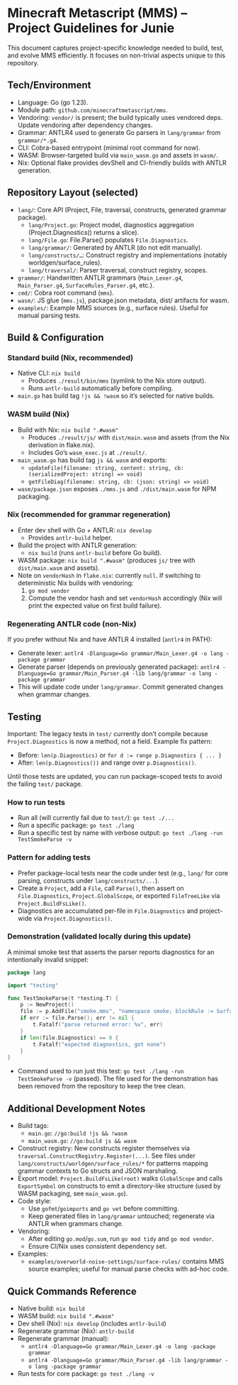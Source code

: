 # Minecraft Metascript (MMS) – Project Guidelines for Junie

This document captures project-specific knowledge needed to build, test, and evolve MMS efficiently. It focuses on non-trivial aspects unique to this repository.

## Tech/Environment
- Language: Go (go 1.23).
- Module path: `github.com/minecraftmetascript/mms`.
- Vendoring: `vendor/` is present; the build typically uses vendored deps. Update vendoring after dependency changes.
- Grammar: ANTLR4 used to generate Go parsers in `lang/grammar` from `grammar/*.g4`.
- CLI: Cobra-based entrypoint (minimal root command for now).
- WASM: Browser-targeted build via `main_wasm.go` and assets in `wasm/`.
- Nix: Optional flake provides devShell and CI-friendly builds with ANTLR generation.

## Repository Layout (selected)
- `lang/`: Core API (Project, File, traversal, constructs, generated grammar package).
  - `lang/Project.go`: Project model, diagnostics aggregation (Project.Diagnostics() returns a slice).
  - `lang/File.go`: File.Parse() populates `File.Diagnostics`.
  - `lang/grammar/`: Generated by ANTLR (do not edit manually).
  - `lang/constructs/…`: Construct registry and implementations (notably worldgen/surface_rules).
  - `lang/traversal/`: Parser traversal, construct registry, scopes.
- `grammar/`: Handwritten ANTLR grammars (`Main_Lexer.g4`, `Main_Parser.g4`, `SurfaceRules_Parser.g4`, etc.).
- `cmd/`: Cobra root command (`mms`).
- `wasm/`: JS glue (`mms.js`), package.json metadata, dist/ artifacts for wasm.
- `examples/`: Example MMS sources (e.g., surface rules). Useful for manual parsing tests.

## Build & Configuration

### Standard build (Nix, recommended)
- Native CLI: `nix build`
  - Produces `./result/bin/mms` (symlink to the Nix store output).
  - Runs `antlr-build` automatically before compiling.
- `main.go` has build tag `!js && !wasm` so it’s selected for native builds.

### WASM build (Nix)
- Build with Nix: `nix build ".#wasm"`
  - Produces `./result/js/` with `dist/main.wasm` and assets (from the Nix derivation in flake.nix).
  - Includes Go’s `wasm_exec.js` at `./result/`.
- `main_wasm.go` has build tag `js && wasm` and exports:
  - `updateFile(filename: string, content: string, cb: (serializedProject: string) => void)`
  - `getFileDiag(filename: string, cb: (json: string) => void)`
- `wasm/package.json` exposes `./mms.js` and `./dist/main.wasm` for NPM packaging.

### Nix (recommended for grammar regeneration)
- Enter dev shell with Go + ANTLR: `nix develop`
  - Provides `antlr-build` helper.
- Build the project with ANTLR generation:
  - `nix build` (runs `antlr-build` before Go build).
- WASM package: `nix build ".#wasm"` (produces `js/` tree with `dist/main.wasm` and assets).
- Note on `vendorHash` in `flake.nix`: currently `null`. If switching to deterministic Nix builds with vendoring:
  1. `go mod vendor`
  2. Compute the vendor hash and set `vendorHash` accordingly (Nix will print the expected value on first build failure).

### Regenerating ANTLR code (non-Nix)
If you prefer without Nix and have ANTLR 4 installed (`antlr4` in PATH):
- Generate lexer: `antlr4 -Dlanguage=Go grammar/Main_Lexer.g4 -o lang -package grammar`
- Generate parser (depends on previously generated package):
  `antlr4 -Dlanguage=Go grammar/Main_Parser.g4 -lib lang/grammar -o lang -package grammar`
- This will update code under `lang/grammar`. Commit generated changes when grammar changes.

## Testing

Important: The legacy tests in `test/` currently don’t compile because `Project.Diagnostics` is now a method, not a field. Example fix pattern:
- Before: `len(p.Diagnostics)` or `for d := range p.Diagnostics { ... }`
- After: `len(p.Diagnostics())` and range over `p.Diagnostics()`.

Until those tests are updated, you can run package-scoped tests to avoid the failing `test/` package.

### How to run tests
- Run all (will currently fail due to `test/`): `go test ./...`
- Run a specific package: `go test ./lang`
- Run a specific test by name with verbose output: `go test ./lang -run TestSmokeParse -v`

### Pattern for adding tests
- Prefer package-local tests near the code under test (e.g., `lang/` for core parsing, constructs under `lang/constructs/...`).
- Create a `Project`, add a `File`, call `Parse()`, then assert on `File.Diagnostics`, `Project.GlobalScope`, or exported `FileTreeLike` via `Project.BuildFsLike()`.
- Diagnostics are accumulated per-file in `File.Diagnostics` and project-wide via `Project.Diagnostics()`.

### Demonstration (validated locally during this update)
A minimal smoke test that asserts the parser reports diagnostics for an intentionally invalid snippet:

```go
package lang

import "testing"

func TestSmokeParse(t *testing.T) {
    p := NewProject()
    file := p.AddFile("smoke.mms", "namespace smoke; blockRule := SurfaceRule.Block minecraft:stone")
    if err := file.Parse(); err != nil {
        t.Fatalf("parse returned error: %v", err)
    }
    if len(file.Diagnostics) == 0 {
        t.Fatalf("expected diagnostics, got none")
    }
}
```

- Command used to run just this test: `go test ./lang -run TestSmokeParse -v` (passed). The file used for the demonstration has been removed from the repository to keep the tree clean.

## Additional Development Notes

- Build tags:
  - `main.go`: `//go:build !js && !wasm`
  - `main_wasm.go`: `//go:build js && wasm`
- Construct registry: New constructs register themselves via `traversal.ConstructRegistry.Register(...)`. See files under `lang/constructs/worldgen/surface_rules/*` for patterns mapping grammar contexts to Go structs and JSON marshaling.
- Export model: `Project.BuildFsLike(root)` walks `GlobalScope` and calls `ExportSymbol` on constructs to emit a directory-like structure (used by WASM packaging, see `main_wasm.go`).
- Code style:
  - Use `gofmt`/`goimports` and `go vet` before committing.
  - Keep generated files in `lang/grammar` untouched; regenerate via ANTLR when grammars change.
- Vendoring:
  - After editing `go.mod`/`go.sum`, run `go mod tidy` and `go mod vendor`.
  - Ensure CI/Nix uses consistent dependency set.
- Examples:
  - `examples/overworld-noise-settings/surface-rules/` contains MMS source examples; useful for manual parse checks with ad-hoc code.

## Quick Commands Reference
- Native build: `nix build`
- WASM build: `nix build ".#wasm"`
- Dev shell (Nix): `nix develop` (includes `antlr-build`)
- Regenerate grammar (Nix): `antlr-build`
- Regenerate grammar (manual):
  - `antlr4 -Dlanguage=Go grammar/Main_Lexer.g4 -o lang -package grammar`
  - `antlr4 -Dlanguage=Go grammar/Main_Parser.g4 -lib lang/grammar -o lang -package grammar`
- Run tests for core package: `go test ./lang -v`
